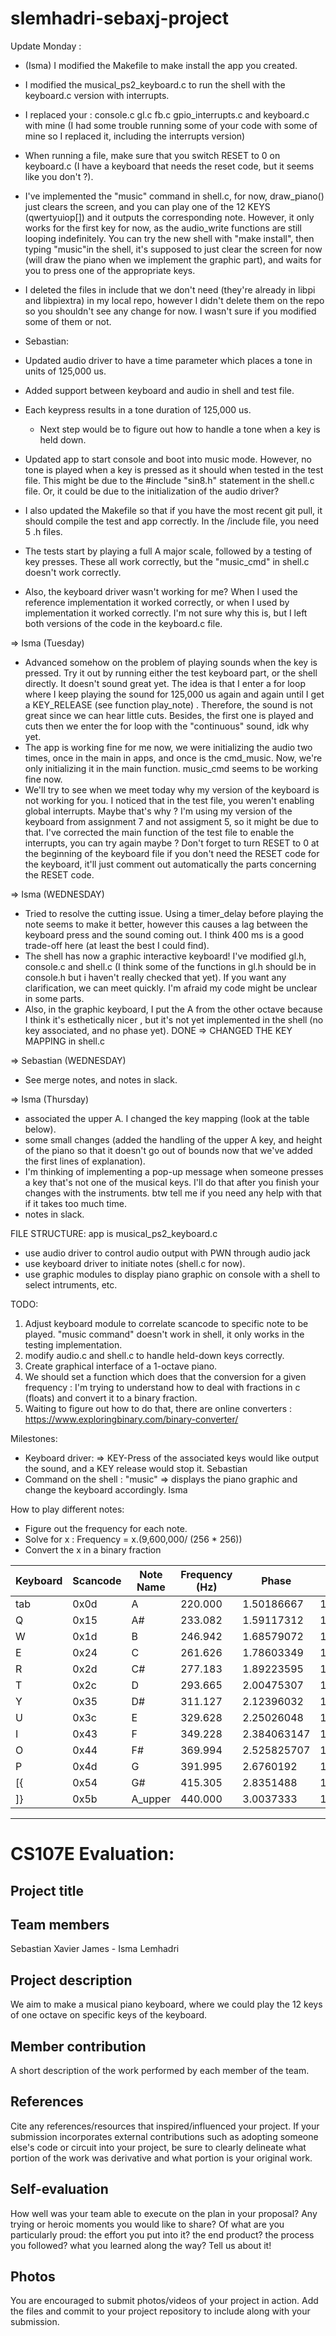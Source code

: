 # slemhadri-sebaxj-project

Update Monday : 
- (Isma) I modified the Makefile to make install the app you created. 
- I modified the musical_ps2_keyboard.c to run the shell with the keyboard.c version with interrupts. 
- I replaced your : console.c gl.c fb.c gpio_interrupts.c and keyboard.c with mine (I had some trouble running some of your code with some of mine so I replaced it, including the interrupts version) 
- When running a file, make sure that you switch RESET to 0 on keyboard.c (I have a keyboard that needs the reset code, but it seems like you don't ?). 
- I've implemented the "music" command in shell.c, for now, draw_piano() just clears the screen, and you can play one of the 12 KEYS (qwertyuiop[]) and it outputs the corresponding note. However, it only works for the first key for now, as the audio_write functions are still looping indefinitely. You can try the new shell with "make install", then typing "music"in the shell, it's supposed to just clear the screen for now (will draw the piano when we implement the graphic part), and waits for you to press one of the appropriate keys. 
- I deleted the files in include that we don't need (they're already in libpi and libpiextra) in my local repo, however I didn't delete them on the repo so you shouldn't see any change for now. I wasn't sure if you modified some of them or not. 

- Sebastian:
- Updated audio driver to have a time parameter which places a tone in units of
  125,000 us.
- Added support between keyboard and audio in shell and test file.
- Each keypress results in a tone duration of 125,000 us.
    - Next step would be to figure out how to handle a tone when a key is held
      down.
- Updated app to start console and boot into music mode. However, no tone is
  played when a key is pressed as it should when tested in the test file. This
  might be due to the #include "sin8.h" statement in the shell.c file. Or, it
  could be due to the initialization of the audio driver?
- I also updated the Makefile so that if you have the most recent git pull, it
  should compile the test and app correctly. In the /include file, you need 5 .h
  files.
- The tests start by playing a full A major scale, followed by a testing of
  key presses. These all work correctly, but the "music_cmd" in shell.c doesn't
  work correctly.
- Also, the keyboard driver wasn't working for me? When I used the reference
  implementation it worked correctly, or when I used by implementation it worked
  correctly. I'm not sure why this is, but I left both versions of the code in
  the keyboard.c file.

=> Isma (Tuesday) 
- Advanced somehow on the problem of playing sounds when the key is pressed. 
Try it out by running either the test keyboard part, or the shell directly. It 
doesn't sound great yet. The idea is that I enter a for loop where I keep playing 
the sound for 125,000 us again and again until I get a KEY_RELEASE (see function play_note) 
. Therefore, the sound is not great since we can hear little cuts. Besides, the first one 
is played and cuts then we enter the for loop with the "continuous" sound, idk why yet. 
- The app is working fine for me now, we were initializing the audio two times, once in
the main in apps, and once is the cmd_music. Now, we're only initializing it in the main
function. music_cmd seems to be working fine now. 
- We'll try to see when we meet today why my version of the keyboard is not working for you. 
I noticed that in the test file, you weren't enabling global interrupts. Maybe that's why ? 
I'm using my version of the keyboard from assignment 7 and not assigment 5, so it might be 
due to that. I've corrected the main function of the test file to enable the interrupts, 
you can try again maybe ? Don't forget to turn RESET to 0 at the beginning of the keyboard file
if you don't need the RESET code for the keyboard, it'll just comment out automatically the parts
concerning the RESET code.

=> Isma (WEDNESDAY) 
- Tried to resolve the cutting issue. Using a timer_delay before playing the note seems to make it better, 
however this causes a lag between the keyboard press and the sound coming out. I think 400 ms is a good 
trade-off here (at least the best I could find). 
- The shell has now a graphic interactive keyboard! I've modified gl.h, console.c and shell.c (I think some of the
functions in gl.h should be in console.h but i haven't really checked that yet). If you want any clarification, we can 
meet quickly. I'm afraid my code might be unclear in some parts. 
- Also, in the graphic keyboard, I put the A from the other octave because I think it's esthetically nicer , but it's 
not yet implemented in the shell (no key associated, and no phase yet). DONE => CHANGED THE KEY MAPPING in shell.c 

=> Sebastian (WEDNESDAY)
- See merge notes, and notes in slack.

=> Isma (Thursday) 
- associated the upper A. I changed the key mapping (look at the table below). 
- some small changes (added the handling of the upper A key, and height of the piano so that it doesn't go out of bounds 
now that we've added the first lines of explanation). 
- I'm thinking of implementing a pop-up message when someone presses a key that's not one of the musical keys. I'll do that 
after you finish your changes with the instruments. btw tell me if you need any help with that if it takes too much time. 
- notes in slack. 

FILE STRUCTURE: app is musical_ps2_keyboard.c
 - use audio driver to control audio output with PWN through audio jack
 - use keyboard driver to initiate notes (shell.c for now). 
 - use graphic modules to display piano graphic on console with a shell to select intruments, etc. 

TODO:

1) Adjust keyboard module to correlate scancode to specific note to be played. "music command" doesn't
work in shell, it only works in the testing implementation.
2) modify audio.c and shell.c to handle held-down keys correctly. 
3) Create graphical interface of a 1-octave piano.
4) We should set a function which does that the conversion for a given frequency : 
I'm trying to understand how to deal with fractions in c (floats) and convert it to a binary fraction. 
5) Waiting to figure out how to do that, there are online converters : https://www.exploringbinary.com/binary-converter/

Milestones: 
- Keyboard driver: => KEY-Press of the associated keys would like output the sound, and a KEY release would stop it. Sebastian 
- Command on the shell : "music" => displays the piano graphic and change the keyboard accordingly. Isma


How to play different notes: 
- Figure out the frequency for each note. 
- Solve for x : Frequency = x.(9,600,000/ (256 * 256))
- Convert the x in a binary fraction 

| Keyboard | Scancode | Note Name | Frequency (Hz) | Phase       | Phase as Binary Fraction    |
|----------|----------|-----------|----------------|-------------|-----------------------------|
| tab      | 0x0d     | A         | 220.000        | 1.50186667  | 1.100000000111101001010101  | 
| Q        | 0x15     | A#        | 233.082        | 1.59117312  | 1.100101110101011100011111  | 
| W        | 0x1d     | B         | 246.942        | 1.68579072  | 1.101011111000111111111011  | 
| E        | 0x24     | C         | 261.626        | 1.78603349  | 1.110010010011100101111101  | 
| R        | 0x2d     | C#        | 277.183        | 1.89223595  | 1.111001000110100110010011  | 
| T        | 0x2c     | D         | 293.665        | 2.00475307  | 10.000000010011011101111111 | 
| Y        | 0x35     | D#        | 311.127        | 2.12396032  | 10.000111111011101111011101 | 
| U        | 0x3c     | E         | 329.628        | 2.25026048  | 10.010000000001000100010010 | 
| I        | 0x43     | F         | 349.228        | 2.384063147 | 10.011000100101000111110110 | 
| O        | 0x44     | F#        | 369.994        | 2.525825707 | 10.100001101001110010000011 |
| P        | 0x4d     | G         | 391.995        | 2.6760192   | 10.101011010000111110011000 |
| [{       | 0x54     | G#        | 415.305        | 2.8351488   | 10.110101011100110001001111 |
| ]}       | 0x5b     | A_upper   | 440.000        | 3.0037333   | 11.000000001111010010101010 | 

*********************************

# CS107E Evaluation:

## Project title

## Team members
Sebastian Xavier James - Isma Lemhadri 

## Project description
We aim to make a musical piano keyboard, where we could play the 12 keys of one octave on specific keys of the keyboard. 

## Member contribution
A short description of the work performed by each member of the team.

## References
Cite any references/resources that inspired/influenced your project. If your submission incorporates external contributions such as adopting someone else's code or circuit into your project, be sure to clearly delineate what portion of the work was derivative and what portion is your original work.

## Self-evaluation
How well was your team able to execute on the plan in your proposal?  Any trying or heroic moments you would like to share? Of what are you particularly proud: the effort you put into it? the end product? the process you followed? what you learned along the way? Tell us about it!

## Photos
You are encouraged to submit photos/videos of your project in action. Add the files and commit to your project repository to include along with your submission.
